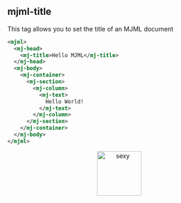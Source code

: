 ## mjml-title

This tag allows you to set the title of an MJML document

 ```xml
 <mjml>
   <mj-head>
     <mj-title>Hello MJML</mj-title>
   </mj-head>
   <mj-body>
     <mj-container>
       <mj-section>
         <mj-column>
           <mj-text>
             Hello World!
           </mj-text>
         </mj-column>
       </mj-section>
     </mj-container>
   </mj-body>
 </mjml>
 ```

<p align="center">
  <a href="https://mjml.io/try-it-live/components/head-title">
    <img width="100px" src="http://imgh.us/TRYITLIVE.svg" alt="sexy" />
  </a>
</p>
